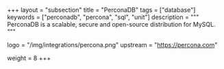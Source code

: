 +++
layout = "subsection"
title = "PerconaDB"
tags = ["database"]
keywords = ["perconadb", "percona", "sql", "unit"]
description = """
PerconaDB is a scalable, secure and open-source distribution for MySQL.
"""

logo = "/img/integrations/percona.png"
upstream = "https://percona.com"

weight = 8
+++
